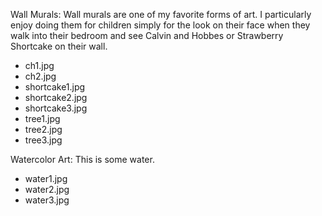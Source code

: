 <!--

This file lists your galleries, their descriptions, and their images.

EXAMPLE:

Category Name: This is the description of category 1

* image_name.jpg
* image_name_2.jpg
* image_name_3.jpg

Category Two: This is the description of category 2

* another_image.jpg
* One_more.jpg

-->

Wall Murals: Wall murals are one of my favorite forms of art.  I particularly enjoy doing them for children simply for the look on their face when they walk into their bedroom and see Calvin and Hobbes or Strawberry Shortcake on their wall.

* ch1.jpg
* ch2.jpg
* shortcake1.jpg
* shortcake2.jpg
* shortcake3.jpg
* tree1.jpg
* tree2.jpg
* tree3.jpg

Watercolor Art: This is some water.

* water1.jpg
* water2.jpg
* water3.jpg
